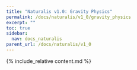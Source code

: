 ```yaml
---
title: "Naturalis v1.0: Gravity Physics"
permalink: /docs/naturalis/v1_0/gravity_physics
excerpt: ""
toc: true
sidebar:
  nav: docs_naturalis
parent_url: /docs/naturalis/v1_0
---
```


{% include_relative content.md %}

